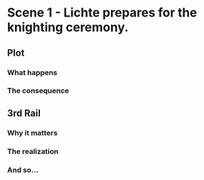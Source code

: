 # Scene 1 - Lichte prepares for the knighting ceremony.



## Plot

### What happens

### The consequence

## 3rd Rail

### Why it matters

### The realization

### And so...
